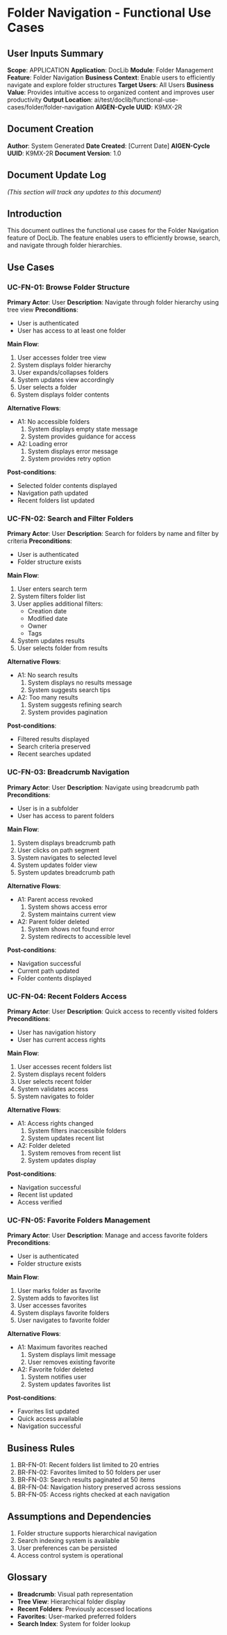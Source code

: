 # Folder Navigation - Functional Use Cases

## User Inputs Summary
**Scope**: APPLICATION
**Application**: DocLib
**Module**: Folder Management
**Feature**: Folder Navigation
**Business Context**: Enable users to efficiently navigate and explore folder structures
**Target Users**: All Users
**Business Value**: Provides intuitive access to organized content and improves user productivity
**Output Location**: ai/test/doclib/functional-use-cases/folder/folder-navigation
**AIGEN-Cycle UUID**: K9MX-2R

## Document Creation
**Author**: System Generated
**Date Created**: [Current Date]
**AIGEN-Cycle UUID**: K9MX-2R
**Document Version**: 1.0

## Document Update Log
*(This section will track any updates to this document)*

## Introduction
This document outlines the functional use cases for the Folder Navigation feature of DocLib. The feature enables users to efficiently browse, search, and navigate through folder hierarchies.

## Use Cases

### UC-FN-01: Browse Folder Structure
**Primary Actor**: User
**Description**: Navigate through folder hierarchy using tree view
**Preconditions**: 
- User is authenticated
- User has access to at least one folder

**Main Flow**:
1. User accesses folder tree view
2. System displays folder hierarchy
3. User expands/collapses folders
4. System updates view accordingly
5. User selects a folder
6. System displays folder contents

**Alternative Flows**:
- A1: No accessible folders
  1. System displays empty state message
  2. System provides guidance for access
- A2: Loading error
  1. System displays error message
  2. System provides retry option

**Post-conditions**:
- Selected folder contents displayed
- Navigation path updated
- Recent folders list updated

### UC-FN-02: Search and Filter Folders
**Primary Actor**: User
**Description**: Search for folders by name and filter by criteria
**Preconditions**: 
- User is authenticated
- Folder structure exists

**Main Flow**:
1. User enters search term
2. System filters folder list
3. User applies additional filters:
   - Creation date
   - Modified date
   - Owner
   - Tags
4. System updates results
5. User selects folder from results

**Alternative Flows**:
- A1: No search results
  1. System displays no results message
  2. System suggests search tips
- A2: Too many results
  1. System suggests refining search
  2. System provides pagination

**Post-conditions**:
- Filtered results displayed
- Search criteria preserved
- Recent searches updated

### UC-FN-03: Breadcrumb Navigation
**Primary Actor**: User
**Description**: Navigate using breadcrumb path
**Preconditions**: 
- User is in a subfolder
- User has access to parent folders

**Main Flow**:
1. System displays breadcrumb path
2. User clicks on path segment
3. System navigates to selected level
4. System updates folder view
5. System updates breadcrumb path

**Alternative Flows**:
- A1: Parent access revoked
  1. System shows access error
  2. System maintains current view
- A2: Parent folder deleted
  1. System shows not found error
  2. System redirects to accessible level

**Post-conditions**:
- Navigation successful
- Current path updated
- Folder contents displayed

### UC-FN-04: Recent Folders Access
**Primary Actor**: User
**Description**: Quick access to recently visited folders
**Preconditions**: 
- User has navigation history
- User has current access rights

**Main Flow**:
1. User accesses recent folders list
2. System displays recent folders
3. User selects recent folder
4. System validates access
5. System navigates to folder

**Alternative Flows**:
- A1: Access rights changed
  1. System filters inaccessible folders
  2. System updates recent list
- A2: Folder deleted
  1. System removes from recent list
  2. System updates display

**Post-conditions**:
- Navigation successful
- Recent list updated
- Access verified

### UC-FN-05: Favorite Folders Management
**Primary Actor**: User
**Description**: Manage and access favorite folders
**Preconditions**: 
- User is authenticated
- Folder structure exists

**Main Flow**:
1. User marks folder as favorite
2. System adds to favorites list
3. User accesses favorites
4. System displays favorite folders
5. User navigates to favorite folder

**Alternative Flows**:
- A1: Maximum favorites reached
  1. System displays limit message
  2. User removes existing favorite
- A2: Favorite folder deleted
  1. System notifies user
  2. System updates favorites list

**Post-conditions**:
- Favorites list updated
- Quick access available
- Navigation successful

## Business Rules
1. BR-FN-01: Recent folders list limited to 20 entries
2. BR-FN-02: Favorites limited to 50 folders per user
3. BR-FN-03: Search results paginated at 50 items
4. BR-FN-04: Navigation history preserved across sessions
5. BR-FN-05: Access rights checked at each navigation

## Assumptions and Dependencies
1. Folder structure supports hierarchical navigation
2. Search indexing system is available
3. User preferences can be persisted
4. Access control system is operational

## Glossary
- **Breadcrumb**: Visual path representation
- **Tree View**: Hierarchical folder display
- **Recent Folders**: Previously accessed locations
- **Favorites**: User-marked preferred folders
- **Search Index**: System for folder lookup 